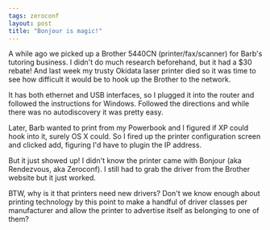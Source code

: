 ```yaml
---
tags: zeroconf
layout: post
title: "Bonjour is magic!"
---
```




<p>A while ago we picked up a Brother 5440CN (printer/fax/scanner) for Barb's tutoring business. I didn't do much research beforehand, but it had a $30 rebate! And last week my trusty Okidata laser printer died so it was time to see how difficult it would be to hook up the Brother to the network.</p>

<p>It has both ethernet and USB interfaces, so I plugged it into the router and followed the instructions for Windows. Followed the directions and while there was no autodiscovery it was pretty easy.</p>

<p>Later, Barb wanted to print from my Powerbook and I figured if XP could hook into it, surely OS X could. So I fired up the printer configuration screen and clicked add, figuring I'd have to plugin the IP address.</p>

<p>But it just showed up! I didn't know the printer came with Bonjour (aka Rendezvous, aka Zeroconf). I still had to grab the driver from the Brother website but it just worked.</p>

<p>BTW, why is it that printers need new drivers? Don't we know enough about printing technology by this point to make a handful of driver classes per manufacturer and allow the printer to advertise itself as belonging to one of them?</p>


